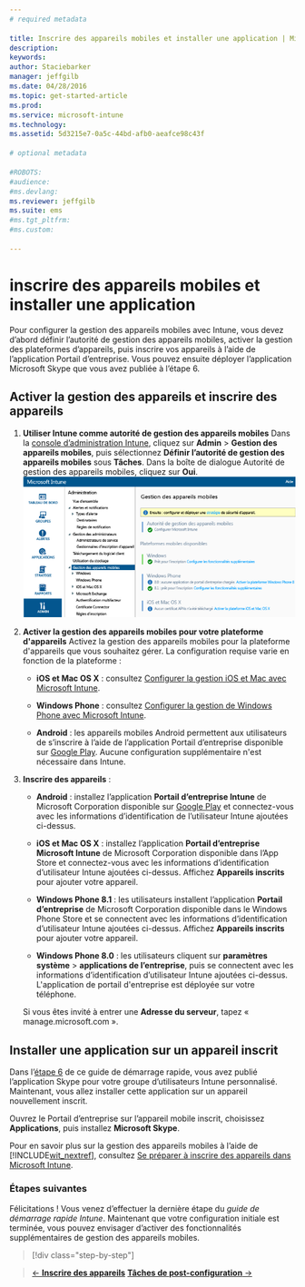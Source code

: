 ```yaml
---
# required metadata

title: Inscrire des appareils mobiles et installer une application | Microsoft Intune
description:
keywords:
author: Staciebarker
manager: jeffgilb
ms.date: 04/28/2016
ms.topic: get-started-article
ms.prod:
ms.service: microsoft-intune
ms.technology:
ms.assetid: 5d3215e7-0a5c-44bd-afb0-aeafce98c43f

# optional metadata

#ROBOTS:
#audience:
#ms.devlang:
ms.reviewer: jeffgilb
ms.suite: ems
#ms.tgt_pltfrm:
#ms.custom:

---
```


# inscrire des appareils mobiles et installer une application
Pour configurer la gestion des appareils mobiles avec Intune, vous devez d’abord définir l’autorité de gestion des appareils mobiles, activer la gestion des plateformes d’appareils, puis inscrire vos appareils à l’aide de l’application Portail d’entreprise. Vous pouvez ensuite déployer l’application Microsoft Skype que vous avez publiée à l’étape 6.

## Activer la gestion des appareils et inscrire des appareils

1.  **Utiliser Intune comme autorité de gestion des appareils mobiles**
    Dans la [console d’administration Intune](https://manage.microsoft.com/), cliquez sur **Admin** > **Gestion des appareils mobiles**, puis sélectionnez **Définir l’autorité de gestion des appareils mobiles** sous **Tâches**.  Dans la boîte de dialogue Autorité de gestion des appareils mobiles, cliquez sur **Oui**.
    ![Console d’administration. Définir l’autorité de gestion des appareils mobiles sur Intune](./media/mdmAuthority.png)

2.  **Activer la gestion des appareils mobiles pour votre plateforme d'appareils**
    Activez la gestion des appareils mobiles pour la plateforme d'appareils que vous souhaitez gérer. La configuration requise varie en fonction de la plateforme :

    -   **iOS et Mac OS X** : consultez [Configurer la gestion iOS et Mac avec Microsoft Intune](/intune/deploy-use/set-up-ios-and-mac-management-with-microsoft-intune).

    -   **Windows Phone** : consultez [Configurer la gestion de Windows Phone avec Microsoft Intune](/intune/deploy-use/set-up-windows-phone-management-with-microsoft-intune).

    -   **Android** : les appareils mobiles Android permettent aux utilisateurs de s’inscrire à l’aide de l’application Portail d’entreprise disponible sur [Google Play](https://play.google.com/store/apps/details?id=com.skype.raider). Aucune configuration supplémentaire n'est nécessaire dans Intune.

3.  **Inscrire des appareils** :

    -   **Android** : installez l’application **Portail d’entreprise Intune** de Microsoft Corporation disponible sur [Google Play](http://go.microsoft.com/fwlink/p/?LinkId=386612) et connectez-vous avec les informations d’identification de l’utilisateur Intune ajoutées ci-dessus.

    -   **iOS et Mac OS X** : installez l’application **Portail d’entreprise Microsoft Intune** de Microsoft Corporation disponible dans l’App Store et connectez-vous avec les informations d’identification d’utilisateur Intune ajoutées ci-dessus. Affichez **Appareils inscrits** pour ajouter votre appareil.

    -   **Windows Phone 8.1** : les utilisateurs installent l’application **Portail d’entreprise** de Microsoft Corporation disponible dans le Windows Phone Store et se connectent avec les informations d’identification d’utilisateur Intune ajoutées ci-dessus.  Affichez **Appareils inscrits** pour ajouter votre appareil.

    -   **Windows Phone 8.0** : les utilisateurs cliquent sur **paramètres système** &gt; **applications de l’entreprise**, puis se connectent avec les informations d’identification d’utilisateur Intune ajoutées ci-dessus. L'application de portail d'entreprise est déployée sur votre téléphone.

    Si vous êtes invité à entrer une **Adresse du serveur**, tapez « manage.microsoft.com ».

## Installer une application sur un appareil inscrit
Dans l’[étape 6](start-with-a-paid-subscription-to-microsoft-intune-step-6.md) de ce guide de démarrage rapide, vous avez publié l’application Skype pour votre groupe d’utilisateurs Intune personnalisé. Maintenant, vous allez installer cette application sur un appareil nouvellement inscrit.

Ouvrez le Portail d’entreprise sur l’appareil mobile inscrit, choisissez **Applications**, puis installez **Microsoft Skype**.

Pour en savoir plus sur la gestion des appareils mobiles à l’aide de [!INCLUDE[wit_nextref](../includes/wit_nextref_md.md)], consultez [Se préparer à inscrire des appareils dans Microsoft Intune](/intune/deploy-use/get-ready-to-enroll-devices-in-microsoft-intune).


### Étapes suivantes
Félicitations ! Vous venez d’effectuer la dernière étape du *guide de démarrage rapide Intune*. Maintenant que votre configuration initiale est terminée, vous pouvez envisager d’activer des fonctionnalités supplémentaires de gestion des appareils mobiles.

>[!div class="step-by-step"]

>[&larr; **Inscrire des appareils**](.\start-with-a-paid-subscription-to-microsoft-intune-step-8.md)     [**Tâches de post-configuration** &rarr;](.\post-configuration-tasks.md)  


<!--HONumber=May16_HO1-->


